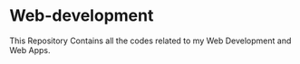 # Web-development
This Repository Contains all the codes related to my Web Development and Web Apps.
